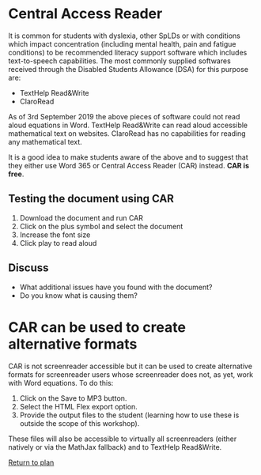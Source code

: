 # Central Access Reader

It is common for students with dyslexia, other SpLDs or with conditions which impact concentration (including mental health, pain and fatigue conditions) to be recommended literacy support software which includes text-to-speech capabilities. The most commonly supplied softwares received through the Disabled Students Allowance (DSA) for this purpose are:

* TextHelp Read&Write
* ClaroRead

As of 3rd September 2019 the above pieces of software could not read aloud equations in Word. TextHelp Read&Write can read aloud accessible mathematical text on websites. ClaroRead has no capabilities for reading any mathematical text.

It is a good idea to make students aware of the above and to suggest that they either use Word 365 or Central Access Reader (CAR) instead. **CAR is free**. 

## Testing the document using CAR

1. Download the document and run CAR
2. Click on the plus symbol and select the document
3. Increase the font size
4. Click play to read aloud

## Discuss

* What additional issues have you found with the document?
* Do you know what is causing them?

# CAR can be used to create alternative formats

CAR is not screenreader accessible but it can be used to create alternative formats for screenreader users whose screenreader does not, as yet, work with Word equations. To do this:

1. Click on the Save to MP3 button.
2. Select the HTML Flex export option. 
3. Provide the output files to the student (learning how to use these is outside the scope of this workshop).

These files will also be accessible to virtually all screenreaders (either natively or via the MathJax fallback) and to TextHelp Read&Write. 

[Return to plan](index.html)
